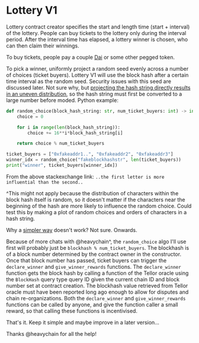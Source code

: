 # Lottery V1

Lottery contract creator specifies the start and length time (start + interval) of the lottery.
People can buy tickets to the lottery only during the interval period. After the interval time has elapsed,
a lottery winner is chosen, who can then claim their winnings.

To buy tickets, people pay a couple [Dai](https://makerdao.com/en/) or some other pegged token.

To pick a winner, uniformly project a random seed evenly across a number of choices (ticket buyers). Lottery V1 will use the block hash after a certain time interval as the random seed. Security issues with this seed are discussed later. Not sure why, but [projecting the hash string directly results in an uneven distribution](https://stats.stackexchange.com/questions/26344/how-to-uniformly-project-a-hash-to-a-fixed-number-of-buckets), so the hash string must first be converted to a large number before moded. Python example:
```python
def random_choice(block_hash_string: str, num_ticket_buyers: int) -> int:
    choice = 0

    for i in range(len(block_hash_string)):
        choice += 16**i*block_hash_string[i]

    return choice % num_ticket_buyers

ticket_buyers = ["0xfakeaddr1..", "0xfakeaddr2", "0xfakeaddr3"]
winner_idx = random_choice("fakeblockhashstr", len(ticket_buyers))
print("winner", ticket_buyers[winner_idx])
```
From the above stackexchange link: `..the first letter is more influential than the second..`

^This might not apply because the distribution of characters within the block hash itself is random, so it doesn't matter if the characters near the beginning of the hash are more likely to influence the random choice. Could test this by making a plot of random choices and orders of characters in a hash string.

Why a [simpler way](https://stackoverflow.com/questions/33809770/hash-function-that-can-return-a-integer-range-based-on-string) doesn't work? Not sure. Onwards.

Because of more chats with @heavychain^, the `random_choice` algo I'll use first will probably just be `blockhash % num_ticket_buyers`.
The blockhash is of a block number determined by the contract owner in the constructor. Once that block number has passed,
ticket buyers can trigger the `declare_winner` and `give_winner_rewards` functions. The `declare_winner`
function gets the block hash by calling a function of the Tellor oracle using the `BlockHash` query type query ID 
given the current chain ID and block number set at contract creation. The blockhash value retrieved from
Tellor oracle must have been reported long ago enough to allow for disputes and chain re-organizations.
Both the `declare_winner` and `give_winner_rewards` functions can be called by anyone, and give the
function caller a small reward, so that calling these functions is incentivised.

That's it. Keep it simple and maybe improve in a later version...

Thanks @heavychain for all the help!
    